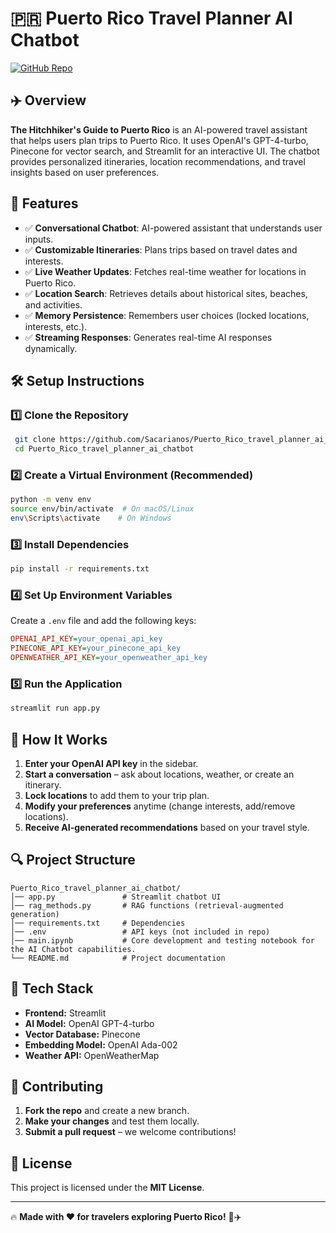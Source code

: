 # 🇵🇷 Puerto Rico Travel Planner AI Chatbot

[![GitHub Repo](https://img.shields.io/badge/GitHub-Repo-blue?logo=github)](https://github.com/Sacarianos/Puerto_Rico_travel_planner_ai_chatbot)

## ✈️ Overview
**The Hitchhiker's Guide to Puerto Rico** is an AI-powered travel assistant that helps users plan trips to Puerto Rico. It uses OpenAI's GPT-4-turbo, Pinecone for vector search, and Streamlit for an interactive UI. The chatbot provides personalized itineraries, location recommendations, and travel insights based on user preferences.

## 🚀 Features
- ✅ **Conversational Chatbot**: AI-powered assistant that understands user inputs.
- ✅ **Customizable Itineraries**: Plans trips based on travel dates and interests.
- ✅ **Live Weather Updates**: Fetches real-time weather for locations in Puerto Rico.
- ✅ **Location Search**: Retrieves details about historical sites, beaches, and activities.
- ✅ **Memory Persistence**: Remembers user choices (locked locations, interests, etc.).
- ✅ **Streaming Responses**: Generates real-time AI responses dynamically.

## 🛠️ Setup Instructions
### 1️⃣ Clone the Repository
```sh
 git clone https://github.com/Sacarianos/Puerto_Rico_travel_planner_ai_chatbot.git
 cd Puerto_Rico_travel_planner_ai_chatbot
```

### 2️⃣ Create a Virtual Environment (Recommended)
```sh
python -m venv env
source env/bin/activate  # On macOS/Linux
env\Scripts\activate    # On Windows
```

### 3️⃣ Install Dependencies
```sh
pip install -r requirements.txt
```

### 4️⃣ Set Up Environment Variables
Create a `.env` file and add the following keys:
```ini
OPENAI_API_KEY=your_openai_api_key
PINECONE_API_KEY=your_pinecone_api_key
OPENWEATHER_API_KEY=your_openweather_api_key
```

### 5️⃣ Run the Application
```sh
streamlit run app.py
```

## 📌 How It Works
1. **Enter your OpenAI API key** in the sidebar.
2. **Start a conversation** – ask about locations, weather, or create an itinerary.
3. **Lock locations** to add them to your trip plan.
4. **Modify your preferences** anytime (change interests, add/remove locations).
5. **Receive AI-generated recommendations** based on your travel style.

## 🔍 Project Structure
```
Puerto_Rico_travel_planner_ai_chatbot/
│── app.py               # Streamlit chatbot UI
│── rag_methods.py       # RAG functions (retrieval-augmented generation)
│── requirements.txt     # Dependencies
│── .env                 # API keys (not included in repo)
│── main.ipynb           # Core development and testing notebook for the AI Chatbot capabilities.
└── README.md            # Project documentation
```

## 📌 Tech Stack
- **Frontend:** Streamlit
- **AI Model:** OpenAI GPT-4-turbo
- **Vector Database:** Pinecone
- **Embedding Model:** OpenAI Ada-002
- **Weather API:** OpenWeatherMap

## 🤝 Contributing
1. **Fork the repo** and create a new branch.
2. **Make your changes** and test them locally.
3. **Submit a pull request** – we welcome contributions!

## 📜 License
This project is licensed under the **MIT License**.

---

🔥 **Made with ❤️ for travelers exploring Puerto Rico!** 🌴✈️


